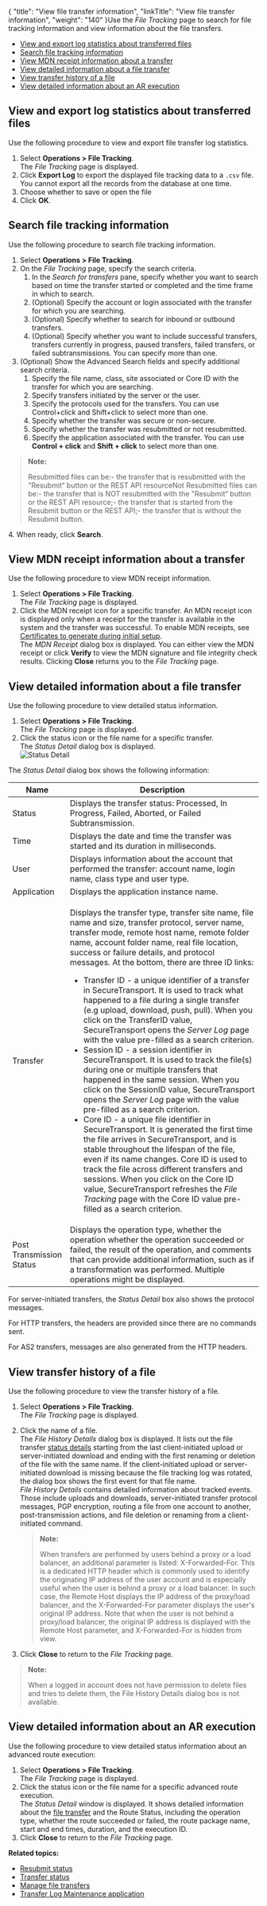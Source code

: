 {
    "title": "View file transfer information",
    "linkTitle": "View file transfer information",
    "weight": "140"
}Use the *File Tracking* page to search for file tracking information and view information about the file transfers.

-   <a href="#View" class="MCXref xref">View and export log statistics about transferred files</a>
-   <a href="#Search" class="MCXref xref">Search file tracking information</a>
-   <a href="#View2" class="MCXref xref">View MDN receipt information about a transfer</a>
-   <a href="#View3" class="MCXref xref">View detailed information about a file transfer</a>
-   <a href="#View4" class="MCXref xref">View transfer history of a file</a>
-   <a href="#View5" class="MCXref xref">View detailed information about an AR execution</a>

<span id="View"></span>

## View and export log statistics about transferred files

Use the following procedure to view and export file transfer log statistics.

1.  Select **Operations > File Tracking**.  
    The *File Tracking* page is displayed.
2.  Click **Export Log** to export the displayed file tracking data to a `.csv` file. You cannot export all the records from the database at one time.
3.  Choose whether to save or open the file
4.  Click **OK**.

<span id="Search"></span>

## Search file tracking information

Use the following procedure to search file tracking information.

1.  Select **Operations > File Tracking**.
2.  On the *File Tracking* page, specify the search criteria.  
    1.  In the *Search for transfers* pane, specify whether you want to search based on time the transfer started or completed and the time frame in which to search.
    2.  (Optional) Specify the account or login associated with the transfer for which you are searching.
    3.  (Optional) Specify whether to search for inbound or outbound transfers.
    4.  (Optional) Specify whether you want to include successful transfers, transfers currently in progress, paused transfers, failed transfers, or failed subtransmissions. You can specify more than one.
3.  (Optional) Show the Advanced Search fields and specify additional search criteria.  
    1.  Specify the file name, class, site associated or Core ID with the transfer for which you are searching.
    2.  Specify transfers initiated by the server or the user.
    3.  Specify the protocols used for the transfers. You can use Control+click and Shift+click to select more than one.
    4.  Specify whether the transfer was secure or non-secure.
    5.  Specify whether the transfer was resubmitted or not resubmitted.
    6.  Specify the application associated with the transfer. You can use **Control + click** and **Shift + click** to select more than one.

> **Note:**
>
> Resubmitted files can be:- the transfer that is resubmitted with the "Resubmit“ button or the REST API resourceNot Resubmitted files can be:- the transfer that is NOT resubmitted with the "Resubmit“ button or the REST API resource;- the transfer that is started from the Resubmit button or the REST API;- the transfer that is without the Resubmit button.

4\. When ready, click **Search**.

<span id="View2"></span>

## View MDN receipt information about a transfer

Use the following procedure to view MDN receipt information.

1.  Select **Operations > File Tracking**.  
    The *File Tracking* page is displayed.
2.  Click the MDN receipt icon for a specific transfer. An MDN receipt icon is displayed only when a receipt for the transfer is available in the system and the transfer was successful. To enable MDN receipts, see <a href="../../../c_st_setup/c_st_certificates/r_st_certificatestogenerate#SetupMenu_1217491348_1023232" class="MCXref xref">Certificates to generate during initial setup</a>.  
    The *MDN Receipt* dialog box is displayed. You can either view the MDN receipt or click **Verify** to view the MDN signature and file integrity check results. Clicking **Close** returns you to the *File Tracking* page.

<span id="View3"></span>

## View detailed information about a file transfer

Use the following procedure to view detailed status information.

1.  Select **Operations > File Tracking**.  
    The *File Tracking* page is displayed.
2.  Click the status icon or the file name for a specific transfer.  
    The *Status Detail* dialog box is displayed.  
    <img src="/Images/SecureTransport/Operations_FileTracking_StatusDetail.png" class="mediumWidth" alt="Status Detail" />

The *Status Detail* dialog box shows the following information:

<table>
   <thead>
      <tr>
<th class="HeadE-Column1-Header1">Name         </th>
<th class="HeadD-Column1-Header1">Description         </th>
      </tr>
   </thead>
   <tbody>
      <tr>
         <td>Status         </td>
         <td>Displays the transfer status: Processed, In Progress, Failed, Aborted, or Failed Subtransmission.         </td>
      </tr>
      <tr>
         <td>Time         </td>
         <td>Displays the date and time the transfer was started and its duration in milliseconds.         </td>
      </tr>
      <tr>
         <td>User         </td>
         <td>Displays information about the account that performed the transfer: account name, login name, class type and user type.         </td>
      </tr>
      <tr>
         <td>Application         </td>
         <td>Displays the application instance name.         </td>
      </tr>
      <tr>
         <td>Transfer         </td>
         <td><p>Displays the transfer type, transfer site name, file name and size, transfer protocol, server name, transfer mode, remote host name, remote folder name, account folder name, real file location, success or failure details, and protocol messages. At the bottom, there are three ID links:</p>
<ul>
<li><span id="TransferID"></span>Transfer ID - a unique identifier of a transfer in <span class="mc-variable axway_variables.Component_Short_Name variable">SecureTransport</span>. It is used to track what happened to a file during a single transfer (e.g upload, download, push, pull). When you click on the TransferID value, <span class="mc-variable axway_variables.Component_Short_Name variable">SecureTransport</span> opens the <em>Server Log</em> page with the value pre-filled as a search criterion.</li>
<li><span id="SessionID"></span>Session ID - a session identifier in SecureTransport. It is used to track the file(s) during one or multiple transfers that happened in the same session. When you click on the SessionID value, <span class="mc-variable axway_variables.Component_Short_Name variable">SecureTransport</span> opens the <em>Server Log</em> page with the value pre-filled as a search criterion.</li>
<li><span id="CoreID"></span>Core ID - a unique file identifier in <span class="mc-variable axway_variables.Component_Short_Name variable">SecureTransport</span>. It is generated the first time the file arrives in <span class="mc-variable axway_variables.Component_Short_Name variable">SecureTransport</span>, and is stable throughout the lifespan of the file, even if its name changes. Core ID is used to track the file across different transfers and sessions. When you click on the Core ID value, <span class="mc-variable axway_variables.Component_Short_Name variable">SecureTransport</span> refreshes the <em>File Tracking</em> page with the Core ID value pre-filled as a search criterion.</li>
</ul>         </td>
      </tr>
      <tr>
         <td>Post<br />
Transmission<br />
Status         </td>
         <td>Displays the operation type, whether the operation whether the operation succeeded or failed, the result of the operation, and comments that can provide additional information, such as if a transformation was performed. Multiple operations might be displayed.         </td>
      </tr>
   </tbody>
</table>

For server-initiated transfers, the *Status Detail* box also shows the protocol messages.

For HTTP transfers, the headers are provided since there are no commands sent.

For AS2 transfers, messages are also generated from the HTTP headers.

<span id="View4"></span>

## View transfer history of a file

Use the following procedure to view the transfer history of a file.

1.  Select **Operations > File Tracking**.  
    The *File Tracking* page is displayed.

2.  Click the name of a file.  
    The *File History Details* dialog box is displayed. It lists out the file transfer [status details](#View3) starting from the last client-initiated upload or server-initiated download and ending with the first renaming or deletion of the file with the same name. If the client-initiated upload or server-initiated download is missing because the file tracking log was rotated, the dialog box shows the first event for that file name.  
    *File History Details* contains detailed information about tracked events. Those include uploads and downloads, server-initiated transfer protocol messages, PGP encryption, routing a file from one account to another, post-transmission actions, and file deletion or renaming from a client-initiated command.  

    > **Note:**
    >
    > When transfers are performed by users behind a proxy or a load balancer, an additional parameter is listed: X-Forwarded-For. This is a dedicated HTTP header which is commonly used to identify the originating IP address of the user account and is especially useful when the user is behind a proxy or a load balancer. In such case, the Remote Host displays the IP address of the proxy/load balancer, and the X-Forwarded-For parameter displays the user's original IP address. Note that when the user is not behind a proxy/load balancer, the original IP address is displayed with the Remote Host parameter, and X-Forwarded-For is hidden from view.

3.  Click **Close** to return to the *File Tracking* page.

> **Note:**
>
> When a logged in account does not have permission to delete files and tries to delete them, the File History Details dialog box is not available.

<span id="View5"></span>

## View detailed information about an AR execution

Use the following procedure to view detailed status information about an advanced route execution:

1.  Select **Operations > File Tracking**.  
    The *File Tracking* page is displayed.
2.  Click the status icon or the file name for a specific advanced route execution.  
    The *Status Detail* window is displayed. It shows detailed information about the [file transfer](#View3) and the Route Status, including the operation type, whether the route succeeded or failed, the route package name, start and end times, duration, and the execution ID.
3.  Click **Close** to return to the *File Tracking* page.

**Related topics:**

-   <a href="#" class="MCXref xref">Resubmit status</a>
-   <a href="../r_st_transfer_status" class="MCXref xref">Transfer status</a>
-   <a href="../t_st_filetransfers" class="MCXref xref">Manage file transfers</a>
-   <a href="../r_st_transferlogmaint" class="MCXref xref">Transfer Log Maintenance application</a>
